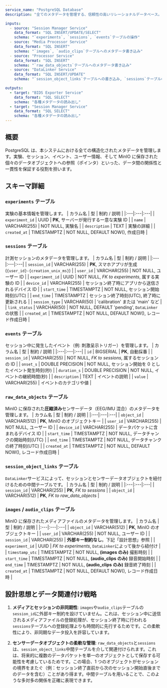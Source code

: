 ```yaml
---
service_name: "PostgreSQL Database"
description: "全てのメタデータを管理する、信頼性の高いリレーショナルデータベース。システムにおける唯一の信頼できる情報源 (Single Source of Truth) です。"

inputs:
  - source: "Session Manager Service"
    data_format: "SQL INSERT/UPDATE/SELECT"
    schema: "`experiments`, `sessions`, `events`テーブルの操作"
  - source: "Media Processor Service"
    data_format: "SQL INSERT"
    schema: "`images`, `audio_clips`テーブルへのメタデータ書き込み"
  - source: "Processor Service"
    data_format: "SQL INSERT"
    schema: "`raw_data_objects`テーブルへのメタデータ書き込み"
  - source: "DataLinker Service"
    data_format: "SQL INSERT/UPDATE"
    schema: "`session_object_links`テーブルへの書き込み, `sessions`テーブルの`link_status`更新"

outputs:
  - target: "BIDS Exporter Service"
    data_format: "SQL SELECT"
    schema: "各種メタデータの読み出し"
  - target: "Session Manager Service"
    data_format: "SQL SELECT"
    schema: "各種メタデータの読み出し"
---
```


## 概要

PostgreSQL は、本システムにおける全ての構造化されたメタデータを管理します。実験、セッション、イベント、ユーザー情報、そして MinIO に保存された個々のデータオブジェクトへの参照（ポインタ）といった、データ間の関係性と一貫性を保証する役割を担います。

## スキーマ詳細

### `experiments` テーブル

実験の基本情報を管理します。
| カラム名 | 型 | 制約 / 説明 |
|:---|:---|:---|
| `experiment_id` | UUID | **PK**, サーバーが発行する一意な実験 ID |
| `name` | VARCHAR(255) | NOT NULL, 実験名 |
| `description` | TEXT | 実験の詳細 |
| `created_at` | TIMESTAMPTZ | NOT NULL, DEFAULT NOW(), 作成日時 |

### `sessions` テーブル

計測セッションのメタデータを管理します。
| カラム名 | 型 | 制約 / 説明 |
|:---|:---|:---|
| `session_id` | VARCHAR(255) | **PK**, スマホアプリが生成 (`{user_id}-{creation_unix_ms}`) |
| `user_id` | VARCHAR(255) | NOT NULL, ユーザー ID |
| `experiment_id` | UUID | NOT NULL, _FK to experiments_, 属する実験の ID |
| `device_id` | VARCHAR(255) | セッション終了時にアプリから送信されるデバイス ID |
| `start_time` | TIMESTAMPTZ | NOT NULL, セッション開始時刻(UTC) |
| `end_time` | TIMESTAMPTZ | セッション終了時刻(UTC), 終了時に更新される |
| `session_type` | VARCHAR(50) | 'calibration' または 'main' など |
| `link_status` | VARCHAR(50) | NOT NULL, DEFAULT 'pending', `DataLinker`の状態 |
| `created_at` | TIMESTAMPTZ | NOT NULL, DEFAULT NOW(), レコード作成日時 |

### `events` テーブル

セッション中に発生したイベント（例: 刺激呈示トリガー）を管理します。
| カラム名 | 型 | 制約 / 説明 |
|:---|:---|:---|
| `id` | BIGSERIAL | **PK**, 自動採番 |
| `session_id` | VARCHAR(255) | NOT NULL, _FK to sessions_, 属するセッションの ID |
| `onset_s` | DOUBLE PRECISION | NOT NULL, セッション開始を 0 としたイベント発生時刻(秒) |
| `duration_s` | DOUBLE PRECISION | NOT NULL, イベントの継続時間(秒) |
| `description` | TEXT | イベントの説明 |
| `value` | VARCHAR(255) | イベントのカテゴリや値 |

### `raw_data_objects` テーブル

MinIO に保存された**圧縮済み**センサーデータ（EEG/IMU 混合）のメタデータを管理します。
| カラム名 | 型 | 制約 / 説明 |
|:---|:---|:---|
| `object_id` | VARCHAR(512) | **PK**, MinIO のオブジェクトキー |
| `user_id` | VARCHAR(255) | NOT NULL, ユーザー ID |
| `device_id` | VARCHAR(255) | データパケットに含まれるデバイス ID |
| `start_time` | TIMESTAMPTZ | NOT NULL, データチャンクの開始時刻(UTC) |
| `end_time` | TIMESTAMPTZ | NOT NULL, データチャンクの終了時刻(UTC) |
| `created_at` | TIMESTAMPTZ | NOT NULL, DEFAULT NOW(), レコード作成日時 |

### `session_object_links` テーブル

`DataLinker`サービスによって、セッションとセンサーデータオブジェクトを紐付けるための中間テーブルです。
| カラム名 | 型 | 制約 / 説明 |
|:---|:---|:---|
| `session_id` | VARCHAR(255) | **PK**, _FK to sessions_ |
| `object_id` | VARCHAR(512) | **PK**, _FK to raw_data_objects_ |

### `images` / `audio_clips` テーブル

MinIO に保存されたメディアファイルのメタデータを管理します。
| カラム名 | 型 | 制約 / 説明 |
|:---|:---|:---|
| `object_id` | VARCHAR(512) | **PK**, MinIO のオブジェクトキー |
| `user_id` | VARCHAR(255) | NOT NULL, ユーザー ID |
| `session_id` | VARCHAR(255) | **外部キー制約なし**。下記「設計思想」参照 |
| `experiment_id` | UUID | _FK to experiments_, `DataLinker`によって後から紐付け |
| `timestamp_utc` | TIMESTAMPTZ | NOT NULL, **(images のみ)** 撮影時刻 |
| `start_time` | TIMESTAMPTZ | NOT NULL, **(audio_clips のみ)** 録音開始時刻 |
| `end_time` | TIMESTAMPTZ | NOT NULL, **(audio_clips のみ)** 録音終了時刻 |
| `created_at` | TIMESTAMPTZ | NOT NULL, DEFAULT NOW(), レコード作成日時 |

## 設計思想とデータ関連付け戦略

1.  **メディアとセッションの非同期性**: `images`や`audio_clips`テーブルの`session_id`に外部キー制約を設けていません。これは、セッション中に送信されるメディアファイルの登録処理が、セッション終了時に行われる`sessions`テーブルへの登録処理よりも時間的に先行するためです。この柔軟性により、非同期なデータ投入を許容しています。

2.  **センサーデータオブジェクトの柔軟な管理**: `raw_data_objects`と`sessions`は、`session_object_links`中間テーブルを介して関連付けられます。これは、将来的に複数のデータパケットを単一のオブジェクトとして保存する可能性を考慮しているためです。この場合、1 つのオブジェクトがセッションの境界をまたぐ（例：セッション終了直前から次のセッション開始直後までのデータを含む）ことがあり得ます。中間テーブルを用いることで、このような多対多の関係を正確に表現できます。

